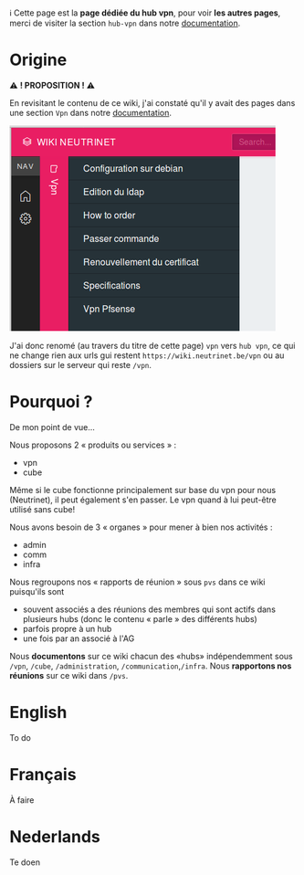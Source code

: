 <!-- TITLE: hub vpn -->
<!-- SUBTITLE: Commande, Infos, certificats renewal -->

:information_source: Cette page est la **page dédiée du hub vpn**, pour voir **les autres pages**, merci de visiter la section `hub-vpn` dans notre [documentation](all).
# Origine
:warning:  **! PROPOSITION !** :warning: 

En revisitant le contenu de ce wiki, j'ai constaté qu'il y avait des pages dans une section `Vpn` dans notre [documentation](all).

![Neutrinetwikivpn](/uploads/neutrinetwikivpn.png "Neutrinetwikivpn")

J'ai donc renomé (au travers du titre de cette page) `vpn` vers `hub vpn`, ce qui ne change rien aux urls gui restent `https://wiki.neutrinet.be/vpn` ou au dossiers sur le serveur qui reste `/vpn`.

# Pourquoi ?

De mon point de vue...

Nous proposons 2 « produits ou services » : 

* vpn 
* cube

Même si le cube fonctionne principalement sur base du vpn pour nous (Neutrinet), il peut également s'en passer.
Le vpn quand à lui peut-être utilisé sans cube!

Nous avons besoin de 3 « organes » pour mener à bien nos activités :

* admin
* comm
* infra

Nous regroupons nos « rapports de réunion » sous `pvs` dans ce wiki puisqu'ils sont

* souvent associés a des réunions des membres qui sont actifs dans plusieurs hubs (donc le contenu « parle » des différents hubs)
* parfois propre à un hub
* une fois par an associé à l'AG

Nous **documentons** sur ce wiki chacun des «hubs» indépendemment sous `/vpn`, `/cube`, `/administration`, `/communication`,`/infra`.
Nous **rapportons nos réunions** sur ce wiki dans `/pvs`.

# English
To do
# Français
À faire
# Nederlands
Te doen